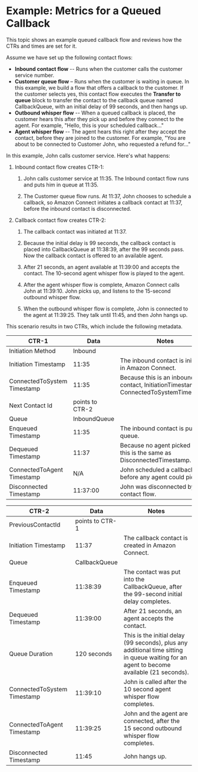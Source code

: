 # Example: Metrics for a Queued Callback<a name="queued-callback-example"></a>

This topic shows an example queued callback flow and reviews how the CTRs and times are set for it\. 

Assume we have set up the following contact flows:
+ **Inbound contact flow** \-\- Runs when the customer calls the customer service number\.
+ **Customer queue flow** – Runs when the customer is waiting in queue\. In this example, we build a flow that offers a callback to the customer\. If the customer selects yes, this contact flow executes the **Transfer to queue** block to transfer the contact to the callback queue named CallbackQueue, with an initial delay of 99 seconds, and then hangs up\.
+ **Outbound whisper flow** \-\- When a queued callback is placed, the customer hears this after they pick up and before they connect to the agent\. For example, "Hello, this is your scheduled callback\.\.\."
+ **Agent whisper flow** \-\- The agent hears this right after they accept the contact, before they are joined to the customer\. For example, "You are about to be connected to Customer John, who requested a refund for\.\.\."

In this example, John calls customer service\. Here's what happens:

1. Inbound contact flow creates CTR\-1:

   1. John calls customer service at 11:35\. The Inbound contact flow runs and puts him in queue at 11:35\. 

   1. The Customer queue flow runs\. At 11:37, John chooses to schedule a callback, so Amazon Connect initiates a callback contact at 11:37, before the inbound contact is disconnected\. 

1. Callback contact flow creates CTR\-2:

   1. The callback contact was initiated at 11:37\.

   1. Because the initial delay is 99 seconds, the callback contact is placed into CallbackQueue at 11:38:39, after the 99 seconds pass\. Now the callback contact is offered to an available agent\. 

   1. After 21 seconds, an agent available at 11:39:00 and accepts the contact\. The 10\-second agent whisper flow is played to the agent\. 

   1. After the agent whisper flow is complete, Amazon Connect calls John at 11:39:10\. John picks up, and listens to the 15\-second outbound whisper flow\. 

   1. When the outbound whisper flow is complete, John is connected to the agent at 11:39:25\. They talk until 11:45, and then John hangs up\. 

This scenario results in two CTRs, which include the following metadata\.


| CTR\-1 | Data | Notes | 
| --- | --- | --- | 
|  Initiation Method  | Inbound  |   | 
|  Initiation Timestamp  | 11:35  | The inbound contact is initiated in Amazon Connect\.  | 
|  ConnectedToSystem Timestamp  | 11:35  | Because this is an inbound contact, InitiationTimestamp = ConnectedToSystemTimestamp\.  | 
|  Next Contact Id   | points to CTR\-2  |   | 
|  Queue  | InboundQueue  |   | 
|  Enqueued Timestamp  | 11:35  | The inbound contact is put in queue\.  | 
|  Dequeued Timestamp  | 11:37  | Because no agent picked up, this is the same as DisconnectedTimestamp\.  | 
|  ConnectedToAgent Timestamp  | N/A  | John scheduled a callback before any agent could pick up\.  | 
|  Disconnected Timestamp  | 11:37:00  | John was disconnected by contact flow\.  | 


| CTR\-2 | Data | Notes | 
| --- | --- | --- | 
|  PreviousContactId  | points to CTR\-1  |   | 
|  Initiation Timestamp  | 11:37  | The callback contact is created in Amazon Connect\.  | 
|  Queue  | CallbackQueue  |   | 
|  Enqueued Timestamp  | 11:38:39  | The contact was put into the CallbackQueue, after the 99\-second initial delay completes\.  | 
|  Dequeued Timestamp  | 11:39:00  | After 21 seconds, an agent accepts the contact\.  | 
|  Queue Duration  | 120 seconds  | This is the initial delay \(99 seconds\), plus any additional time sitting in queue waiting for an agent to become available \(21 seconds\)\.  | 
|  ConnectedToSystem Timestamp  | 11:39:10  | John is called after the 10 second agent whisper flow completes\.  | 
|  ConnectedToAgent Timestamp  | 11:39:25  | John and the agent are connected, after the 15 second outbound whisper flow completes\.  | 
|  Disconnected Timestamp  | 11:45  | John hangs up\.  | 